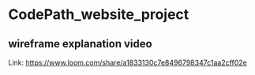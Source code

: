# CodePath_website_project

## wireframe explanation video
Link: https://www.loom.com/share/a1833130c7e8496798347c1aa2cff02e
